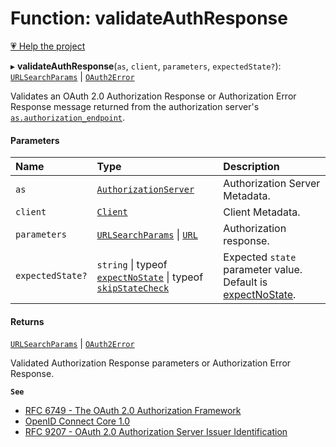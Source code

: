 # Function: validateAuthResponse

[💗 Help the project](https://github.com/sponsors/panva)

▸ **validateAuthResponse**(`as`, `client`, `parameters`, `expectedState?`): [`URLSearchParams`]( https://developer.mozilla.org/docs/Web/API/URLSearchParams ) \| [`OAuth2Error`](../interfaces/OAuth2Error.md)

Validates an OAuth 2.0 Authorization Response or Authorization Error Response message returned
from the authorization server's
[`as.authorization_endpoint`](../interfaces/AuthorizationServer.md#authorization_endpoint).

#### Parameters

| Name | Type | Description |
| :------ | :------ | :------ |
| `as` | [`AuthorizationServer`](../interfaces/AuthorizationServer.md) | Authorization Server Metadata. |
| `client` | [`Client`](../interfaces/Client.md) | Client Metadata. |
| `parameters` | [`URLSearchParams`]( https://developer.mozilla.org/docs/Web/API/URLSearchParams ) \| [`URL`]( https://developer.mozilla.org/docs/Web/API/URL ) | Authorization response. |
| `expectedState?` | `string` \| typeof [`expectNoState`](../variables/expectNoState.md) \| typeof [`skipStateCheck`](../variables/skipStateCheck.md) | Expected `state` parameter value. Default is [expectNoState](../variables/expectNoState.md). |

#### Returns

[`URLSearchParams`]( https://developer.mozilla.org/docs/Web/API/URLSearchParams ) \| [`OAuth2Error`](../interfaces/OAuth2Error.md)

Validated Authorization Response parameters or Authorization Error Response.

**`See`**

 - [RFC 6749 - The OAuth 2.0 Authorization Framework](https://www.rfc-editor.org/rfc/rfc6749.html#section-4.1.2)
 - [OpenID Connect Core 1.0](https://openid.net/specs/openid-connect-core-1_0.html#ClientAuthentication)
 - [RFC 9207 - OAuth 2.0 Authorization Server Issuer Identification](https://www.rfc-editor.org/rfc/rfc9207.html)
